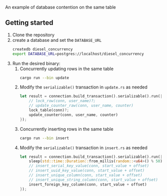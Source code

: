 An example of database contention on the same table

## Getting started
1. Clone the repository
2. create a database and set the `DATABASE_URL`
    ```bash
    createdb diesel_concurrency
    export DATABASE_URL=postgres://localhost/diesel_concurrency
    ```
3. Run the desired binary:
   1. Concurrently updating rows in the same table
       ```bash
       cargo run --bin update
       ```
   2. Modify the `serializable()` transaction in `update.rs` as needed
       ```rust
       let result = connection.build_transaction().serializable().run(|conn| {
           // lock_row(conn, user_name)?;
           // update_counter_raw(conn, user_name, counter)
           lock_table(conn)?;
           update_counter(conn, user_name, counter)
       });
   1. Concurrently inserting rows in the same table
       ```bash
       cargo run --bin insert
       ```
   2. Modify the `serializable()` transaction in `insert.rs` as needed
       ```rust
       let result = connection.build_transaction().serializable().run(|conn| {
           sleep(std::time::Duration::from_millis(random::<u64>() % 50));
           // insert_serial_key_value(conn, start_value + offset)
           // insert_uuid_key_value(conn, start_value + offset)
           // insert_unique_column(conn, start_value + offset)
           // insert_unique_string_column(conn, start_value + offset)
           insert_foreign_key_column(conn, start_value + offset)
       });
